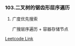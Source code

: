 ### 103.二叉树的锯齿形层序遍历

1. 广度优先搜索
   
   广搜层序遍历 + 容器存储节点

[Leetcode Link](https://leetcode-cn.com/problems/binary-tree-zigzag-level-order-traversal/)
